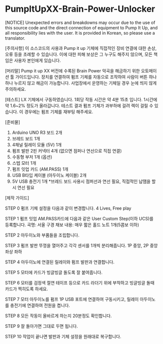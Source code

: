 # PumpItUpXX-Brain-Power-Unlocker

[NOTICE]
Unexpected errors and breakdowns may occur due to the use of
this source code and the direct connection of equipment to Pump It Up,
and all responsibility lies with the user.
It is provided in Korean, so please use a translator.


[주의사항]
이 소스코드의 사용과 Pump it up 기체에 직접적인 장비 연결에 대한 손상, 오류 등을 초례할 수 있습니다.
이에 대한 피해 보상은 그 누구도 해주지 않으며, 모든 책임은 사용자 본인에게 있습니다.


[머리말]
Pump it up XX 버전에 수록된 Brain Power 악곡을 해금하기 위한 오토메이션 툴 가이드입니다.
장치를 연결하여 펌프 기체를 자동으로 조작하여 사람이 버튼 하나하나 누르지 않고 해금이 가능합니다. 
사업장에서 운영하는 기체일 경우 눈에 띄지 않게 주의하세요.


[테스트]
LX 기체에서 구동하였습니다.
1회당 작동 시간은 약 4분 15초 입니다.
1시간에 약 1.6~2% 정도가 올라갑니다.
테스트 결과 펌프 기체가 과부하에 걸려 렉이 걸릴 수 있습니다.
이 경우에는 펌프 기체를 재부팅 해주세요.


[준비물]
1. Arduino UNO R3 보드 2개
2. 브레드 보드 1개
3. 4채널 릴레이 모듈 (5V) 1개
4. 펌프 발판 2핀 커넥터 4개 (없으면 점퍼나 연선으로 직접 연결)
5. 수동형 부저 1개 (옵션)
6. 스텝 모터 1개
7. 펌프 잇업 카드 (AM.PASS) 1개
8. USB B타입 케이블 (아두이노 케이블) 2개
9. 5V USB 충전기 1개
*브레드 보드 사용시 점퍼선과 연선 필요, 직접적인 납땜을 할시 연선 필요


[제작 가이드]

STEP 0
펌프 기체 설정을 다음과 같이 변경합니다.
 4 Lives, Free play 

STEP 1
펌프 잇업 AM.PASS카드에 다음과 같은 User Custom Step(이하 UCS)를 등록합니다.
곡명: 서울 구경
채보 내용: 매우 짧은 홀드 노트 1개(5콤보 이하)

STEP 2
아두이노와 부품들을 조립합니다.

STEP 3
펌프 발판 뚜껑을 열어주고 각각 센서를 1개씩 분리해줍니다.
1P 중앙, 2P 중앙 좌상 좌하

STEP 4
아두이노에 연결된 릴레이와 펌프 발판과 연결합니다.

STEP 5
모터에 카드가 빙글빙글 돌도록 잘 붙여줍니다.

STEP 6
모터를 검정색 절연 테이프 등으로 카드 라더기 위에 부착하고 빙글빙글 돌때 카드가 찍히도록 하세요.

STEP 7
모터 아두이노를 펌프 1P USB 포트에 연결하여 구동시키고, 릴레이 아두이노를 충전기에 연결하여 전원을 켭니다.

STEP 8
모든 작동이 올바르게 하는지 20분정도 확인합니다.

STEP 9
잘 돌아가면 그대로 두면 됩니다.

STEP 10
작업이 끝나면 발판과 기체 설정을 원래대로 복구합니다.
